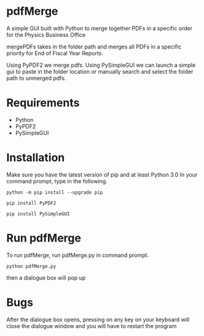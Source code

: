 # pdfMerge

A simple GUI built with Python to merge together PDFs in a specific order for the Physics Business Office

mergePDFs takes in the folder path and merges all PDFs in a specific priority for End of Fiscal Year Reports.

Using PyPDF2 we merge pdfs.
Using PySimpleGUI we can launch a simple gui to paste in the folder location or manually search and select the folder path to unmerged pdfs.

# Requirements

- Python
- PyPDF2
- PySimpleGUI

# Installation

Make sure you have the latest version of pip and at least Python 3.0
In your command prompt, type in the following.

`python -m pip install --upgrade pip`

`pip install PyPDF2`

`pip install PySimpleGUI`

# Run pdfMerge

To run pdfMerge, run pdfMerge.py in command prompt.

`python pdfMerge.py`

then a dialogue box will pop up 

# Bugs

After the dialogue box opens, pressing on any key on your keyboard will close the dialogue window and you will have to restart the program
